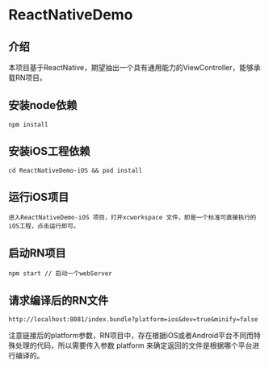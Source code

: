 # ReactNativeDemo

## 介绍

本项目基于ReactNative，期望抽出一个具有通用能力的ViewController，能够承载RN项目。


## 安装node依赖
	npm install
	
## 安装iOS工程依赖
	cd ReactNativeDemo-iOS && pod install
	
## 运行iOS项目
	进入ReactNativeDemo-iOS 项目，打开xcworkspace 文件，即是一个标准可直接执行的iOS工程，点击运行即可。
	
## 启动RN项目
	npm start // 启动一个webServer
	
## 请求编译后的RN文件

    http://localhost:8081/index.bundle?platform=ios&dev=true&minify=false

注意链接后的platform参数，RN项目中，存在根据iOS或者Android平台不同而特殊处理的代码，所以需要传入参数 platform 来确定返回的文件是根据哪个平台进行编译的。